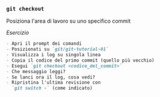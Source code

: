 ### `git checkout`

Posiziona l'area di lavoro su uno specifico commit

_Esercizio_
```md
- Apri il prompt dei comandi
- Posizionati su `git/git-tutorial-01`
- Visualizza i log su singola linea
- Copia il codice del primo commit (quello più vecchio)
- Esegui `git checkout <codice_del_commit>`
- Che messaggio leggi?
- Se lanci ora il log, cosa vedi?
- Ripristina l'ultima revisione con
  `git switch -` (come indicato)
```


<aside class="notes">
</aside>
